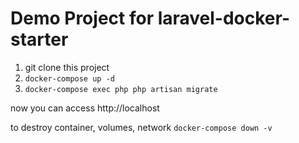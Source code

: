 # Demo Project for laravel-docker-starter

1. git clone this project
2. `docker-compose up -d`
3. `docker-compose exec php php artisan migrate`

now you can access http://localhost

to destroy container, volumes, network
`docker-compose down -v`